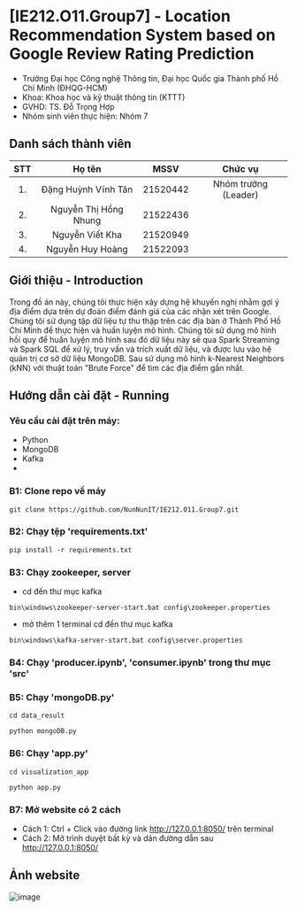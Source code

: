 # [IE212.O11.Group7] - Location Recommendation System based on Google Review Rating Prediction

* Trường Đại học Công nghệ Thông tin, Đại học Quốc gia Thành phố Hồ Chí Minh (ĐHQG-HCM)
* Khoa: Khoa học và kỹ thuật thông tin (KTTT)
* GVHD: TS. Đỗ Trọng Hợp
* Nhóm sinh viên thực hiện: Nhóm 7

## Danh sách thành viên
|STT | Họ tên | MSSV| Chức vụ |
|:---:|:-------------:|:-----:|:-----:|
|1. 	| Đặng Huỳnh Vĩnh Tân | 21520442| Nhóm trưởng (Leader)|
|2. 	| Nguyễn Thị Hồng Nhung | 21522436
|3. 	| Nguyễn Viết Kha		|	21520949
|4.  | Nguyễn Huy Hoàng | 21522093

##  Giới thiệu - Introduction
Trong đồ án này, chúng tôi thực hiện xây dựng hệ khuyến nghị nhằm gợi ý địa điểm dựa trên dự đoán điểm đánh giá của các nhận xét trên Google. Chúng tôi sử dụng tập dữ liệu tự thu thập trên các địa bàn ở Thành Phố Hồ Chí Minh để thực hiện và huấn luyện mô hình. Chúng tôi sử dụng mô hình hồi quy để huấn luyện mô hình sau đó dữ liệu này sẽ qua Spark Streaming và Spark SQL để xử lý, truy vấn và trích xuất dữ liệu, và được lưu vào hệ quản trị cơ sở dữ liệu MongoDB. Sau sử dụng mô hình k-Nearest Neighbors (kNN) với thuật toán "Brute Force" để tìm các địa điểm gần nhất.

## Hướng dẫn cài đặt - Running
### Yêu cầu cài đặt trên máy:
* Python
* MongoDB
* Kafka
* 
### B1: Clone repo về máy
```
git clone https://github.com/NunNunIT/IE212.O11.Group7.git  
```
### B2: Chạy tệp 'requirements.txt'
```
pip install -r requirements.txt
```
### B3: Chạy zookeeper, server 
* cd đến thư mục kafka
```
bin\windows\zookeeper-server-start.bat config\zookeeper.properties
```
* mở thêm 1 terminal cd đến thư mục kafka
```
bin\windows\kafka-server-start.bat config\server.properties
```

### B4: Chạy 'producer.ipynb', 'consumer.ipynb' trong thư mục 'src'

### B5: Chạy 'mongoDB.py'
```
cd data_result
```
```
python mongoDB.py 
```

### B6: Chạy 'app.py'
```
cd visualization_app
```
```
python app.py 
```
### B7: Mở website có 2 cách 
* Cách 1: Ctrl + Click vào đường link http://127.0.0.1:8050/ trên terminal
* Cách 2: Mở trình duyệt bất kỳ và dán đường dẫn sau http://127.0.0.1:8050/

## Ảnh website
![image](https://github.com/NunNunIT/IE212.O11.Group7/assets/134728391/44cb0e8e-d1aa-4413-8378-051f4427cc73)

